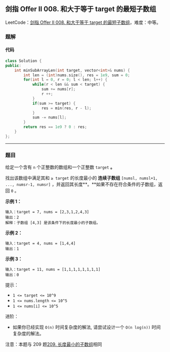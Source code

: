 ## 剑指 Offer II 008. 和大于等于 target 的最短子数组

LeetCode：[剑指 Offer II 008. 和大于等于 target 的最短子数组](https://leetcode.cn/problems/2VG8Kg/)，难度：中等。

### 题解

#### 代码

```c++
class Solution {
public:
    int minSubArrayLen(int target, vector<int>& nums) {
        int len = (int)nums.size(), res = 1e9, sum = 0;
        for(int l = 0, r = 0; l < len; l++) {
            while(r < len && sum < target) {
                sum += nums[r];
                r ++;
            }
            if(sum >= target) {
                res = min(res, r - l);
            }
            sum -= nums[l];
        }
        return res == 1e9 ? 0 : res;
    }
};
```



---



### 题目

给定一个含有 `n` 个正整数的数组和一个正整数 `target` **。**

找出该数组中满足其和 `≥ target` 的长度最小的 **连续子数组** `[numsl, numsl+1, ..., numsr-1, numsr]` ，并返回其长度**。**如果不存在符合条件的子数组，返回 `0` 。

 

**示例 1：**

```
输入：target = 7, nums = [2,3,1,2,4,3]
输出：2
解释：子数组 [4,3] 是该条件下的长度最小的子数组。
```

**示例 2：**

```
输入：target = 4, nums = [1,4,4]
输出：1
```

**示例 3：**

```
输入：target = 11, nums = [1,1,1,1,1,1,1,1]
输出：0
```

 

提示：

- `1 <= target <= 10^9`
- `1 <= nums.length <= 10^5`
- `1 <= nums[i] <= 10^5`

 

进阶：

- 如果你已经实现 `O(n)` 时间复杂度的解法, 请尝试设计一个 `O(n log(n))` 时间复杂度的解法。

 

注意：本题与 209 题[209. 长度最小的子数组](https://leetcode-cn.com/problems/minimum-size-subarray-sum/)相同


